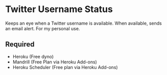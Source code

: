 # Twitter Username Status

Keeps an eye when a Twitter username is available. When available, sends an email alert. For my personal use.

## Required
* Heroku (Free dyno)
* Mandrill (Free Plan via Heroku Add-ons)
* Heroku Scheduler (Free plan via Heroku Add-ons)